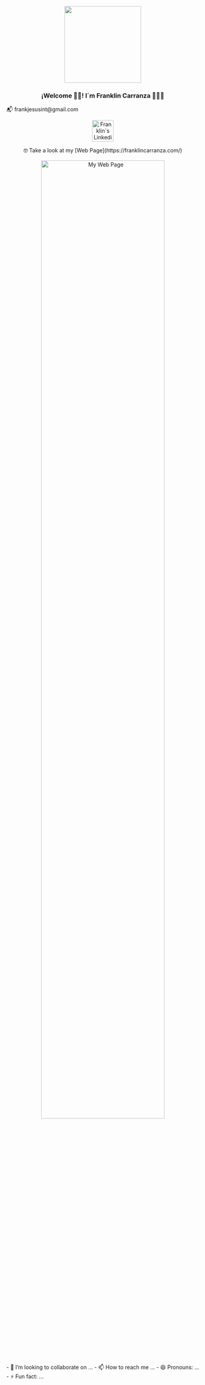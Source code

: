 <p align="center" width="300">
   <img align="center" width="200" src="https://franklincarranza.com/ProfilePic.jpg" />
   <h3 align="center">¡Welcome 🖖🏽! I´m Franklin Carranza 👨🏻‍💻</h3> 
   📬 frankjesusint@gmail.com
</p>
<p align="center">
   <a href="https://www.linkedin.com/in/franklin-carranza" target="blank">
    <img align="center" src="https://upload.wikimedia.org/wikipedia/commons/c/ca/LinkedIn_logo_initials.png" alt="Franklin´s Linkedin" height="56px" width="56px" target="blank" />
  </a>
</p>




<p align="center">
🤓 Take a look at my [Web Page](https://franklincarranza.com/)
<br /><br />
<a href='https://franklincarranza.com' target='_blank'>
  <img width='80%' src='https://franklincarranza.com/Thumbnail.png' alt='My Web Page' />
</a>
</p>
- 💞️ I’m looking to collaborate on ...
- 📫 How to reach me ...
- 😄 Pronouns: ...
- ⚡ Fun fact: ...

<!---
frankjesuscarranza/frankjesuscarranza is a ✨ special ✨ repository because its `README.md` (this file) appears on your GitHub profile.
You can click the Preview link to take a look at your changes.
--->
